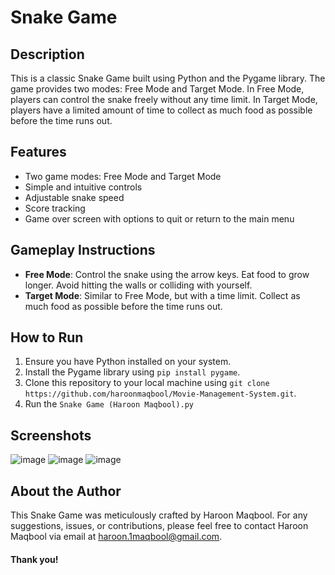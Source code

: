 # Snake Game

## Description
This is a classic Snake Game built using Python and the Pygame library. The game provides two modes: Free Mode and Target Mode. In Free Mode, players can control the snake freely without any time limit. In Target Mode, players have a limited amount of time to collect as much food as possible before the time runs out.

## Features
- Two game modes: Free Mode and Target Mode
- Simple and intuitive controls
- Adjustable snake speed
- Score tracking
- Game over screen with options to quit or return to the main menu

## Gameplay Instructions
- **Free Mode**: Control the snake using the arrow keys. Eat food to grow longer. Avoid hitting the walls or colliding with yourself.
- **Target Mode**: Similar to Free Mode, but with a time limit. Collect as much food as possible before the time runs out.

## How to Run
1. Ensure you have Python installed on your system.
2. Install the Pygame library using `pip install pygame`.
3. Clone this repository to your local machine using `git clone https://github.com/haroonmaqbool/Movie-Management-System.git`.
4. Run the `Snake Game (Haroon Maqbool).py`

## Screenshots
![image](https://github.com/haroonmaqbool/Snake-Game-Pygame/assets/160936682/233645e4-8c73-4ef8-b2ec-65fb8372876f)
![image](https://github.com/haroonmaqbool/Snake-Game-Pygame/assets/160936682/9d84d96a-dce3-46a3-8cdb-1c61f142113e)
![image](https://github.com/haroonmaqbool/Snake-Game-Pygame/assets/160936682/e3678f20-8793-4757-a2fd-983919b43210)


## About the Author

This Snake Game was meticulously crafted by Haroon Maqbool. For any suggestions, issues, or contributions, please feel free to contact Haroon Maqbool via email at [haroon.1maqbool@gmail.com](mailto:haroon.1maqbool@gmail.com).

#### Thank you!


